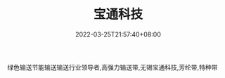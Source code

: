 ﻿---
weight: 
title: "宝通科技"
description: "绿色输送节能输送输送行业领导者,高强力输送带,无锡宝通科技,芳纶带,特种带"
date: 2022-03-25T21:57:40+08:00
lastmod: 2022-03-25T16:45:40+08:00
draft: false
authors: ["Metabd"]
featuredImage: "347.png"
link: "http://www.botontech.cn/"
tags: ["宝通科技","AR/VR/MR/XR"]
categories: ["navigation"]
navigation: ["AR/VR/MR/XR"]
lightgallery: true
toc: true
pinned: false
recommend: false
recommend1: false
---
绿色输送节能输送输送行业领导者,高强力输送带,无锡宝通科技,芳纶带,特种带
